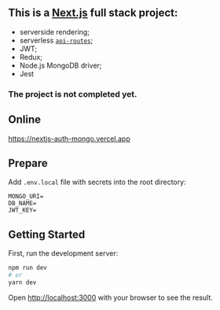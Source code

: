 ## This is a [Next.js](https://nextjs.org/) full stack project: 
- serverside rendering;
- serverless [`api-routes`](https://nextjs.org/docs/api-routes/introduction);
- JWT;
- Redux;
- Node.js MongoDB driver;
- Jest

### The project is not completed yet.

## Online
https://nextjs-auth-mongo.vercel.app

## Prepare

Add `.env.local` file with secrets into the root directory:

```
MONGO_URI=
DB_NAME=
JWT_KEY=
```

## Getting Started

First, run the development server:

```bash
npm run dev
# or
yarn dev
```

Open [http://localhost:3000](http://localhost:3000) with your browser to see the result.
